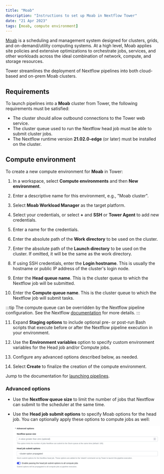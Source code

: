 ```yaml
---
title: "Moab"
description: "Instructions to set up Moab in Nextflow Tower"
date: "21 Apr 2023"
tags: [moab, compute environment]
---
```


[Moab](http://docs.adaptivecomputing.com/suite/8-0/basic/help.htm#topics/moabWorkloadManager/topics/intro/productOverview.htm) is a scheduling and management system designed for clusters, grids, and on-demand/utility computing systems. At a high level, Moab applies site policies and extensive optimizations to orchestrate jobs, services, and other workloads across the ideal combination of network, compute, and storage resources.

Tower streamlines the deployment of Nextflow pipelines into both cloud-based and on-prem Moab clusters.

## Requirements

To launch pipelines into a **Moab** cluster from Tower, the following requirements must be satisfied:

- The cluster should allow outbound connections to the Tower web service.
- The cluster queue used to run the Nextflow head job must be able to submit cluster jobs.
- The Nextflow runtime version **21.02.0-edge** (or later) must be installed on the cluster.

## Compute environment

To create a new compute environment for **Moab** in Tower:

1. In a workspace, select **Compute environments** and then **New environment**.

2. Enter a descriptive name for this environment, e.g., "Moab cluster".

3. Select **Moab Workload Manager** as the target platform.

4. Select your credentials, or select **+** and **SSH** or **Tower Agent** to add new credentials.

5. Enter a name for the credentials.

6. Enter the absolute path of the **Work directory** to be used on the cluster.

7. Enter the absolute path of the **Launch directory** to be used on the cluster. If omitted, it will be the same as the work directory.

8. If using SSH credentials, enter the **Login hostname**. This is usually the hostname or public IP address of the cluster's login node.

9. Enter the **Head queue name**. This is the cluster queue to which the Nextflow job will be submitted.

10. Enter the **Compute queue name**. This is the cluster queue to which the Nextflow job will submit tasks.

:::tip
The compute queue can be overridden by the Nextflow pipeline configuration. See the Nextflow [documentation](https://www.nextflow.io/docs/latest/process.html#queue) for more details.
:::

11. Expand **Staging options** to include optional pre- or post-run Bash scripts that execute before or after the Nextflow pipeline execution in your environment.

12. Use the **Environment variables** option to specify custom environment variables for the Head job and/or Compute jobs.

13. Configure any advanced options described below, as needed.

14. Select **Create** to finalize the creation of the compute environment.

Jump to the documentation for [launching pipelines](../launch/launchpad).

### Advanced options

- Use the **Nextflow queue size** to limit the number of jobs that Nextflow can submit to the scheduler at the same time.

- Use the **Head job submit options** to specify Moab options for the head job. You can optionally apply these options to compute jobs as well:

  ![](./_images/head_job_propagation.png)
